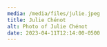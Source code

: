 ```yaml
---
media: /media/files/julie.jpeg
title: Julie Chénot
alt: Photo of Julie Chénot
date: 2023-04-11T12:14:00-0500
---
```

